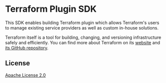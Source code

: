 # Terraform Plugin SDK

This SDK enables building Terraform plugin which allows Terraform's users to manage existing service providers as well as custom in-house solutions.

Terraform itself is a tool for building, changing, and versioning infrastructure safely and efficiently. You can find more about Terraform on its [website](https://www.terraform.io) and [its GitHub repository](https://github.com/hashicorp/terraform).

## License

[Apache License 2.0](https://github.com/kutsakd/terraform-plugin-dotnet/blob/master/LICENSE)
